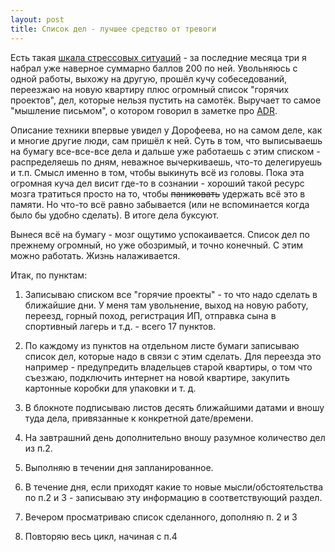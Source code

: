 ```yaml
---
layout: post
title: Список дел - лучшее средство от тревоги
---
```


Есть такая [шкала стрессовых ситуаций](https://altapress.ru/zdorovie/story/kak-izmerit-silu-stressa-po-shkale-holmsa-i-rae-85370) - за последние месяца три я набрал уже наверное суммарно баллов 200 по ней. Увольняюсь с одной работы, выхожу на другую, прошёл кучу собеседований, переезжаю на новую квартиру плюс огромный список "горячих проектов", дел, которые нельзя пустить на самотёк. Выручает то самое "мышление письмом", о котором говорил в заметке про [ADR](https://sergushenkov.github.io/architecture-decision-records/). 

Описание техники впервые увидел у Дорофеева, но на самом деле, как и многие другие люди, сам пришёл к ней. Суть в том, что выписываешь на бумагу все-все-все дела и дальше уже работаешь с этим списком - распределяешь по дням, неважное вычеркиваешь, что-то делегируешь и т.п. Смысл именно в том, чтобы выкинуть всё из головы. Пока эта огромная куча дел висит где-то в сознании - хороший такой ресурс мозга тратиться просто на то, чтобы ~~паниковать~~ удержать всё это в памяти. Но что-то всё равно забывается (или не вспоминается когда было бы удобно сделать). В итоге дела буксуют.

Вынеся всё на бумагу - мозг ощутимо успокаивается. Список дел по прежнему огромный, но уже обозримый, и точно конечный. С этим можно работать. Жизнь налаживается.

Итак, по пунктам:

1. Записываю списком все "горячие проекты" - то что надо сделать в ближайшие дни. У меня там увольнение, выход на новую работу, переезд, горный поход, регистрация ИП, отправка сына в спортивный лагерь и т.д. - всего 17 пунктов. 

2. По каждому из пунктов на отдельном листе бумаги записываю список дел, которые надо в связи с этим сделать. Для переезда это например - предупредить владельцев старой квартиры, о том что съезжаю, подключить интернет на новой квартире, закупить картонные коробки для упаковки и т. д.
 
3. В блокноте подписываю листов десять ближайшими датами и вношу туда дела, привязанные к конкретной дате/времени.

4. На завтрашний день дополнительно вношу разумное количество дел из п.2.

5. Выполняю в течении дня запланированное.

6. В течение дня, если приходят какие то новые мысли/обстоятельства по п.2 и 3 - записываю эту информацию в соответствующий раздел.

7. Вечером просматриваю список сделанного, дополняю п. 2 и 3

8. Повторяю весь цикл, начиная с п.4

